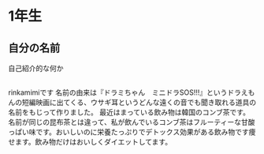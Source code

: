 # 1年生

## 自分の名前
自己紹介的な何か

##
rinkamimiです
名前の由来は『ドラミちゃん　ミニドラSOS!!!』というドラえもんの短編映画に出てくる、ウサギ耳というどんな遠くの音でも聞き取れる道具の名前をもじって作りました。
最近はまっている飲み物は韓国のコンブ茶です。名前が同じの昆布茶とは違って、私が飲んでいるコンブ茶はフルーティーな甘酸っぱい味です。おいしいのに栄養たっぷりでデトックス効果がある飲み物です痩せます。飲み物だけはおいしくダイエットしてます。

